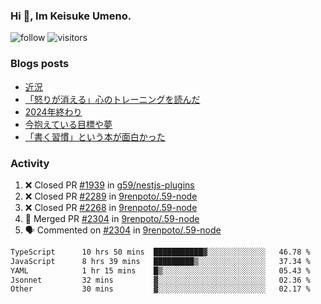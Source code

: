 ### Hi 👋, Im Keisuke Umeno.

<!--
**9renpoto/9renpoto** is a ✨ _special_ ✨ repository because its `README.md` (this file) appears on your GitHub profile.

Here are some ideas to get you started:

- 🔭 I’m currently working on ...
- 🌱 I’m currently learning ...
- 👯 I’m looking to collaborate on ...
- 🤔 I’m looking for help with ...
- 💬 Ask me about ...
- 📫 How to reach me: ...
- 😄 Pronouns: ...
- ⚡ Fun fact: ...
-->

![follow](https://img.shields.io/github/followers/9renpoto?label=Follow&style=social)
![visitors](https://komarev.com/ghpvc/?username=9renpoto&label=Profile%20views&color=0e75b6&style=flat)

### Blogs posts

<!-- BLOG-POST-LIST:START -->
- [近況](https://9renpoto.win/entry/2025/04/05/current_status)
- [「怒りが消える」心のトレーニングを読んだ](https://9renpoto.win/entry/2025/02/01/anger-management)
- [2024年終わり](https://9renpoto.win/entry/2024/12/31/2024-end)
- [今抱えている目標や夢](https://9renpoto.win/entry/2024/12/02/objective)
- [「書く習慣」という本が面白かった](https://9renpoto.win/entry/2024/11/11/leave_a_feeling_sad)
<!-- BLOG-POST-LIST:END -->

### Activity

<!--START_SECTION:activity-->
1. ❌ Closed PR [#1939](https://github.com/g59/nestjs-plugins/pull/1939) in [g59/nestjs-plugins](https://github.com/g59/nestjs-plugins)
2. ❌ Closed PR [#2289](https://github.com/9renpoto/.59-node/pull/2289) in [9renpoto/.59-node](https://github.com/9renpoto/.59-node)
3. ❌ Closed PR [#2268](https://github.com/9renpoto/.59-node/pull/2268) in [9renpoto/.59-node](https://github.com/9renpoto/.59-node)
4. 🎉 Merged PR [#2304](https://github.com/9renpoto/.59-node/pull/2304) in [9renpoto/.59-node](https://github.com/9renpoto/.59-node)
5. 🗣 Commented on [#2304](https://github.com/9renpoto/.59-node/pull/2304#issuecomment-2819702918) in [9renpoto/.59-node](https://github.com/9renpoto/.59-node)
<!--END_SECTION:activity-->

<!--START_SECTION:waka-->

```txt
TypeScript      10 hrs 50 mins  ███████████▓░░░░░░░░░░░░░   46.78 %
JavaScript      8 hrs 39 mins   █████████▒░░░░░░░░░░░░░░░   37.34 %
YAML            1 hr 15 mins    █▒░░░░░░░░░░░░░░░░░░░░░░░   05.43 %
Jsonnet         32 mins         ▓░░░░░░░░░░░░░░░░░░░░░░░░   02.36 %
Other           30 mins         ▓░░░░░░░░░░░░░░░░░░░░░░░░   02.17 %
```

<!--END_SECTION:waka-->
